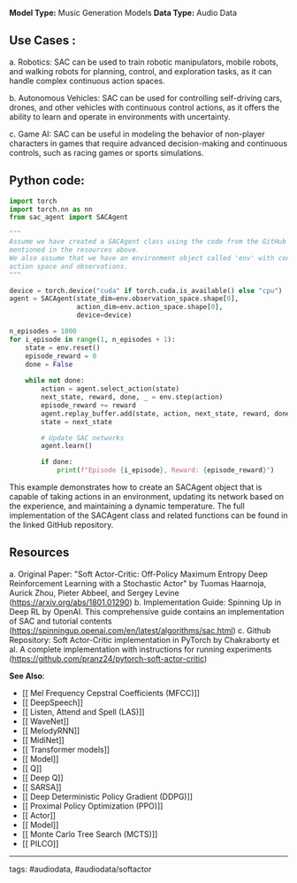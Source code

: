**Model Type:**  Music Generation Models
**Data Type:**  Audio Data

## Use Cases :

a. Robotics: SAC can be used to train robotic manipulators, mobile robots, and walking robots for planning, control, and exploration tasks, as it can handle complex continuous action spaces.

b. Autonomous Vehicles: SAC can be used for controlling self-driving cars, drones, and other vehicles with continuous control actions, as it offers the ability to learn and operate in environments with uncertainty.

c. Game AI: SAC can be useful in modeling the behavior of non-player characters in games that require advanced decision-making and continuous controls, such as racing games or sports simulations.


## Python code: 

```python
import torch
import torch.nn as nn
from sac_agent import SACAgent

"""
Assume we have created a SACAgent class using the code from the GitHub repository
mentioned in the resources above.
We also assume that we have an environment object called 'env' with continuous
action space and observations.
"""

device = torch.device("cuda" if torch.cuda.is_available() else "cpu")
agent = SACAgent(state_dim=env.observation_space.shape[0],
                 action_dim=env.action_space.shape[0],
                 device=device)

n_episodes = 1000
for i_episode in range(1, n_episodes + 1):
    state = env.reset()
    episode_reward = 0
    done = False
    
    while not done:
        action = agent.select_action(state) 
        next_state, reward, done, _ = env.step(action)
        episode_reward += reward
        agent.replay_buffer.add(state, action, next_state, reward, done)
        state = next_state

        # Update SAC networks
        agent.learn()

        if done:
            print(f"Episode {i_episode}, Reward: {episode_reward}")
```

This example demonstrates how to create an SACAgent object that is capable of taking actions in an environment, updating its network based on the experience, and maintaining a dynamic temperature. The full implementation of the SACAgent class and related functions can be found in the linked GitHub repository.


## Resources

a. Original Paper: "Soft Actor-Critic: Off-Policy Maximum Entropy Deep Reinforcement Learning with a Stochastic Actor" by Tuomas Haarnoja, Aurick Zhou, Pieter Abbeel, and Sergey Levine (https://arxiv.org/abs/1801.01290)
b. Implementation Guide: Spinning Up in Deep RL by OpenAI. This comprehensive guide contains an implementation of SAC and tutorial contents (https://spinningup.openai.com/en/latest/algorithms/sac.html)
c. Github Repository: Soft Actor-Critic implementation in PyTorch by Chakraborty et al. A complete implementation with instructions for running experiments (https://github.com/pranz24/pytorch-soft-actor-critic)

**See Also**:

- [[ Mel Frequency Cepstral Coefficients (MFCC)]]
- [[ DeepSpeech]]
- [[ Listen, Attend and Spell (LAS)]]
- [[ WaveNet]]
- [[ MelodyRNN]]
- [[ MidiNet]]
- [[ Transformer models]]
- [[ Model]]
- [[ Q]]
- [[ Deep Q]]
- [[ SARSA]]
- [[ Deep Deterministic Policy Gradient (DDPG)]]
- [[ Proximal Policy Optimization (PPO)]]
- [[ Actor]]
- [[ Model]]
- [[ Monte Carlo Tree Search (MCTS)]]
- [[ PILCO]]

---
tags: #audiodata, #audiodata/softactor
